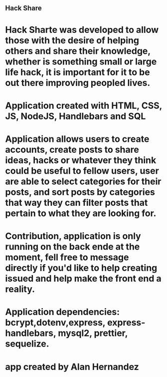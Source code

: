 ## Hack Share

# Hack Sharte was developed to allow those with the desire of helping others and share their knowledge, whether is something small or large life hack, it is important for it to be out there improving peopled lives.

# Application created with HTML, CSS, JS, NodeJS, Handlebars and SQL

# Application allows users to create accounts, create posts to share ideas, hacks or whatever they think could be useful to fellow users,  user are able to select categories for their posts, and sort posts by categories that way they can filter posts that pertain to what they are looking for.

# Contribution, application is only running on the back ende at the moment, fell free to message directly if you'd like to help creating issued and help make the front end a reality.

# Application dependencies: bcrypt,dotenv,express, express-handlebars, mysql2, prettier, sequelize.




# app created by Alan Hernandez 
